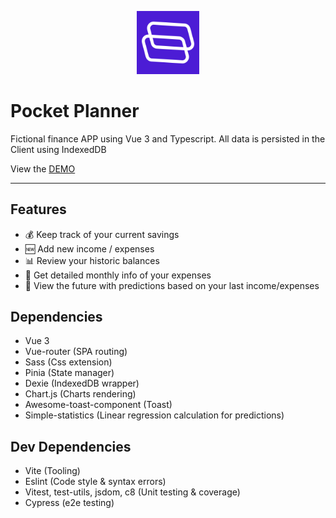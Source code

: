 <p style="text-align: center">
 <img width="20%" height="20%" src="docs/images/logo.png">
</p>

# Pocket Planner

Fictional finance APP using Vue 3 and Typescript. All data is persisted in the Client using IndexedDB

View the [DEMO](https://pocket-planner.netlify.app/)

***

## Features
- 💰 Keep track of your current savings
- 🆕 Add new income / expenses
- 📊 Review your historic balances
- 💸 Get detailed monthly info of your expenses 
- 🔮 View the future with predictions based on your last income/expenses

## Dependencies
- Vue 3
- Vue-router (SPA routing)
- Sass (Css extension)
- Pinia (State manager)
- Dexie (IndexedDB wrapper)
- Chart.js (Charts rendering)
- Awesome-toast-component (Toast)
- Simple-statistics (Linear regression calculation for predictions)

## Dev Dependencies
- Vite (Tooling)
- Eslint (Code style & syntax errors)
- Vitest, test-utils, jsdom, c8 (Unit testing & coverage)
- Cypress (e2e testing)
